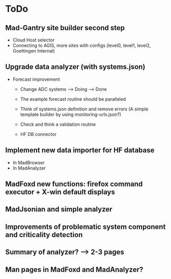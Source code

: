 # ToDo
## Mad-Gantry site builder second step
 * Cloud Host selector
 * Connecting to AGIS, more sites with configs (level0, level1, level2, Goettingen Internal)


## Upgrade data analyzer (with systems.json)
 * Forecast improvement
      * Change ADC systems --> Doing --> Done

      * The example forecast routine should be paralleled
      * Think of systems.json definition and remove errors (A simple template builder by using monitoring-urls.json?)
      * Check and think a validation routine
      * HF DB connector


## Implement new data importer for HF database
   * In MadBrowser
   * In MadAnalyzer


## MadFoxd new functions: firefox command executor + X-win default displays


## MadJsonian and simple analyzer


## Improvements of problematic system component and criticality detection


## Summary of analyzer? --> 2-3 pages


## Man pages in MadFoxd and MadAnalyzer?



